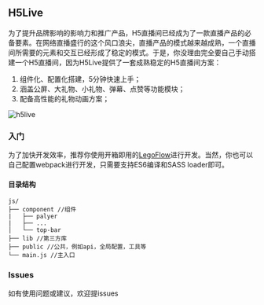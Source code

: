## H5Live

为了提升品牌影响的影响力和推广产品，H5直播间已经成为了一款直播产品的必备要素。在网络直播盛行的这个风口浪尖，直播产品的模式越来越成熟，一个直播间所需要的元素和交互已经形成了稳定的模式。于是，你没理由完全要自己手动搭建一个H5直播间，因为H5Live提供了一套成熟稳定的H5直播间方案：

1. 组件化、配置化搭建，5分钟快速上手；
2. 涵盖公屏、大礼物、小礼物、弹幕、点赞等功能模块；
3. 配备高性能的礼物动画方案；

![h5live](https://user-images.githubusercontent.com/1295348/31772948-c3eb733e-b4a6-11e7-83a8-2fbce55a62f8.png)


### 入门

为了加快开发效率，推荐你使用开箱即用的[LegoFlow](https://legoflow.com/)进行开发。当然，你也可以自己配置webpack进行开发，只需要支持ES6编译和SASS loader即可。

#### 目录结构

````
js/
├── component //组件
|   ├── palyer
|   ├── ...
│   └── top-bar
├── lib //第三方库
├── public //公共，例如api，全局配置，工具等
└── main.js //主入口
````

### Issues

如有使用问题或建议，欢迎提issues

